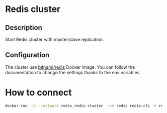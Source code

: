 # Redis cluster

## Description

Start Redis cluster with master/slave replication.

## Configuration

The cluster use [bitnami/redis](https://hub.docker.com/r/bitnami/redis) Docker image.
You can follow the documentation to change the settings thanks to the env variables.

# How to connect

```bash
docker run -it --network redis_redis-cluster --rm redis redis-cli -h redis-cluster-master
```
